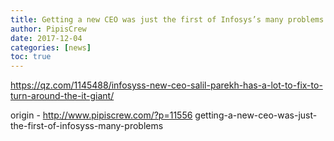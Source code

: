 ```yaml
---
title: Getting a new CEO was just the first of Infosys’s many problems
author: PipisCrew
date: 2017-12-04
categories: [news]
toc: true
---
```


https://qz.com/1145488/infosyss-new-ceo-salil-parekh-has-a-lot-to-fix-to-turn-around-the-it-giant/

origin - http://www.pipiscrew.com/?p=11556 getting-a-new-ceo-was-just-the-first-of-infosyss-many-problems